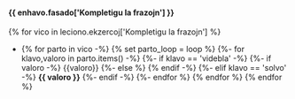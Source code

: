 #### {{ enhavo.fasado['Kompletigu la frazojn'] }}

{% for vico in leciono.ekzercoj['Kompletigu la frazojn'] %}

- {% for parto in vico -%}
		{% set parto_loop = loop %}
		{%- for klavo,valoro in parto.items() -%}
			{%- if klavo == 'videbla' -%}
				{%- if valoro -%}
					{{valoro}}
				{%- else %} {% endif -%} 
			{%- elif klavo == 'solvo' -%}
		    **{{ valoro }}**
			{%- endif -%} 
	 {%- endfor %}
	{% endfor %}
{% endfor %}
